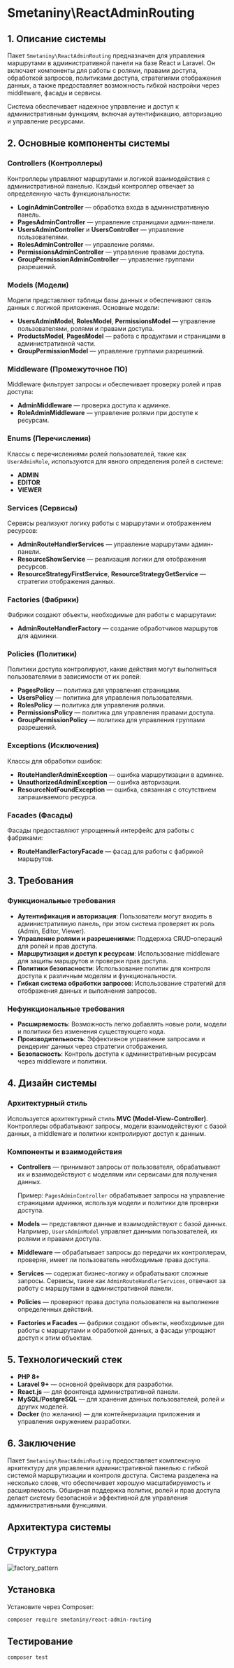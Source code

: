 # Smetaniny\ReactAdminRouting

## 1. Описание системы

Пакет `Smetaniny\ReactAdminRouting` предназначен для управления маршрутами в административной панели на базе React и
Laravel. Он включает компоненты для работы с ролями, правами доступа, обработкой запросов, политиками доступа,
стратегиями отображения данных, а также предоставляет возможность гибкой настройки через middleware, фасады и сервисы.

Система обеспечивает надежное управление и доступ к административным функциям, включая аутентификацию, авторизацию и
управление ресурсами.

## 2. Основные компоненты системы

### Controllers (Контроллеры)

Контроллеры управляют маршрутами и логикой взаимодействия с административной панелью. Каждый контроллер отвечает за
определенную часть функциональности:

- **LoginAdminController** — обработка входа в административную панель.
- **PagesAdminController** — управление страницами админ-панели.
- **UsersAdminController** и **UsersController** — управление пользователями.
- **RolesAdminController** — управление ролями.
- **PermissionsAdminController** — управление правами доступа.
- **GroupPermissionAdminController** — управление группами разрешений.

### Models (Модели)

Модели представляют таблицы базы данных и обеспечивают связь данных с логикой приложения. Основные модели:

- **UsersAdminModel**, **RolesModel**, **PermissionsModel** — управление пользователями, ролями и правами доступа.
- **ProductsModel**, **PagesModel** — работа с продуктами и страницами в административной части.
- **GroupPermissionModel** — управление группами разрешений.

### Middleware (Промежуточное ПО)

Middleware фильтрует запросы и обеспечивает проверку ролей и прав доступа:

- **AdminMiddleware** — проверка доступа к админке.
- **RoleAdminMiddleware** — управление ролями при доступе к ресурсам.

### Enums (Перечисления)

Классы с перечислениями ролей пользователей, такие как `UserAdminRole`, используются для явного определения ролей в
системе:

- **ADMIN**
- **EDITOR**
- **VIEWER**

### Services (Сервисы)

Сервисы реализуют логику работы с маршрутами и отображением ресурсов:

- **AdminRouteHandlerServices** — управление маршрутами админ-панели.
- **ResourceShowService** — реализация логики для отображения ресурсов.
- **ResourceStrategyFirstService**, **ResourceStrategyGetService** — стратегии отображения данных.

### Factories (Фабрики)

Фабрики создают объекты, необходимые для работы с маршрутами:

- **AdminRouteHandlerFactory** — создание обработчиков маршрутов для админки.

### Policies (Политики)

Политики доступа контролируют, какие действия могут выполняться пользователями в зависимости от их ролей:

- **PagesPolicy** — политика для управления страницами.
- **UsersPolicy** — политика для управления пользователями.
- **RolesPolicy** — политика для управления ролями.
- **PermissionsPolicy** — политика для управления правами доступа.
- **GroupPermissionPolicy** — политика для управления группами разрешений.

### Exceptions (Исключения)

Классы для обработки ошибок:

- **RouteHandlerAdminException** — ошибка маршрутизации в админке.
- **UnauthorizedAdminException** — ошибка авторизации.
- **ResourceNotFoundException** — ошибка, связанная с отсутствием запрашиваемого ресурса.

### Facades (Фасады)

Фасады предоставляют упрощенный интерфейс для работы с фабриками:

- **RouteHandlerFactoryFacade** — фасад для работы с фабрикой маршрутов.

## 3. Требования

### Функциональные требования

- **Аутентификация и авторизация**: Пользователи могут входить в административную панель, при этом система проверяет их
  роль (Admin, Editor, Viewer).
- **Управление ролями и разрешениями**: Поддержка CRUD-операций для ролей и прав доступа.
- **Маршрутизация и доступ к ресурсам**: Использование middleware для защиты маршрутов и проверки прав доступа.
- **Политики безопасности**: Использование политик для контроля доступа к различным моделям и функциональности.
- **Гибкая система обработки запросов**: Использование стратегий для отображения данных и выполнения запросов.

### Нефункциональные требования

- **Расширяемость**: Возможность легко добавлять новые роли, модели и политики без изменения существующего кода.
- **Производительность**: Эффективное управление запросами и рендеринг данных через стратегии отображения.
- **Безопасность**: Контроль доступа к административным ресурсам через middleware и политики.

## 4. Дизайн системы

### Архитектурный стиль

Используется архитектурный стиль **MVC (Model-View-Controller)**. Контроллеры обрабатывают запросы, модели
взаимодействуют с базой данных, а middleware и политики контролируют доступ к данным.

### Компоненты и взаимодействия

- **Controllers** — принимают запросы от пользователя, обрабатывают их и взаимодействуют с моделями или сервисами для
  получения данных.

  Пример: `PagesAdminController` обрабатывает запросы на управление страницами админки, используя модели и политики для
  проверки доступа.

- **Models** — представляют данные и взаимодействуют с базой данных. Например, `UsersAdminModel` управляет данными
  пользователей, их ролями и правами доступа.

- **Middleware** — обрабатывает запросы до передачи их контроллерам, проверяя, имеет ли пользователь необходимые права
  доступа.

- **Services** — содержат бизнес-логику и обрабатывают сложные запросы. Сервисы, такие как `AdminRouteHandlerServices`,
  отвечают за работу с маршрутами в административной панели.

- **Policies** — проверяют права доступа пользователя на выполнение определенных действий.

- **Factories и Facades** — фабрики создают объекты, необходимые для работы с маршрутами и обработкой данных, а фасады
  упрощают доступ к этим объектам.

## 5. Технологический стек

- **PHP 8+**
- **Laravel 9+** — основной фреймворк для разработки.
- **React.js** — для фронтенда административной панели.
- **MySQL/PostgreSQL** — для хранения данных пользователей, ролей и других моделей.
- **Docker** (по желанию) — для контейнеризации приложения и управления окружением разработки.

## 6. Заключение

Пакет `Smetaniny\ReactAdminRouting` предоставляет комплексную архитектуру для управления административной панелью с
гибкой системой маршрутизации и контроля доступа. Система разделена на несколько слоев, что обеспечивает хорошую
масштабируемость и расширяемость. Обширная поддержка политик, ролей и прав доступа делает систему безопасной и
эффективной для управления административными функциями.

## Архитектура системы

## Структура

![factory_pattern](uml.png)

## Установка

Установите через Composer:

```bash
composer require smetaniny/react-admin-routing
```

## Тестирование

```bash
composer test
```
